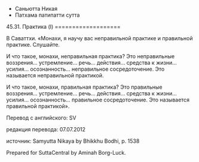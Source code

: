 









* Саньютта Никая
* Патхама патипатти сутта


45\.31\. Практика \(I\)
\=\=\=\=\=\=\=\=\=\=\=\=\=\=\=\=\=\=\=



В Саваттхи\. «Монахи, я научу вас неправильной практике и правильной практике\. Слушайте\.


И что такое, монахи, неправильная практика? Это неправильные воззрения… устремление… речь… действия… средства к жизни… усилия… осознанность… неправильное сосредоточение\. Это называется неправильной практикой\.


И что такое, монахи, правильная практика? Это правильные воззрения… устремление… речь… действия… средства к жизни… усилия… осознанность… правильное сосредоточение\. Это называется правильной практикой»\.



Перевод с английского: SV


редакция перевода: 07\.07\.2012


источник: Samyutta Nikaya by Bhikkhu Bodhi, p\. 1538


Prepared for SuttaCentral by Aminah Borg\-Luck\.






